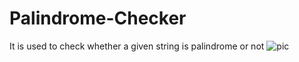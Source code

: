 # Palindrome-Checker
It is used to check whether a given string is palindrome or not
![pic](https://github.com/Shravancplus/Palindrome-Checker/assets/131352261/0997c691-2204-4fa1-84b7-5075190ccc4e)
